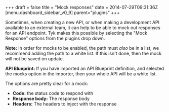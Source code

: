 +++
draft = false
title = "Mock responses"
date = 2014-07-29T09:31:36Z
[menu.dashboard_sidebar_v0_9]
    parent="plugins"
+++

Sometimes, when creating a new API, or when making a development API available to an external team, it can help to be able to mock out responses for an API endpoint. Tyk makes this possible by selecting the "Mock Response" options from the plugins drop down.

**Note:** In order for mocks to be enabled, the path must *also* be in a list, we recommend adding the path to a white list. If this isn't done, then the mock will not be saved on update.

**API Blueprint:** If you have imported an API Blueprint definition, and selected the mocks option in the importer, then your whole API will be a white list.

The options are pretty clear for a mock:

- **Code:** the status code to respond with
- **Response body:** The response body
- **Headers:** The headers to inject with the response


